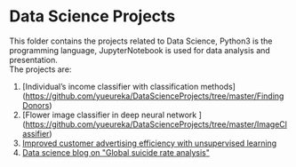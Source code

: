 # Data Science Projects

This folder contains the projects related to Data Science, Python3 is the programming language, JupyterNotebook is used for data analysis and presentation.  
The projects are:
1. [Individual’s income classifier	with classification methods] (https://github.com/yueureka/DataScienceProjects/tree/master/FindingDonors)
2. [Flower image classifier in deep neural network ] (https://github.com/yueureka/DataScienceProjects/tree/master/ImageClassifier)
3. [Improved customer advertising efficiency with unsupervised learning ](https://github.com/yueureka/DataScienceProjects/tree/master/UnsupervisedLearning)
4. [Data science blog on "Global suicide rate analysis"](https://github.com/yueureka/DataScienceProjects/tree/master/BlogPost)
